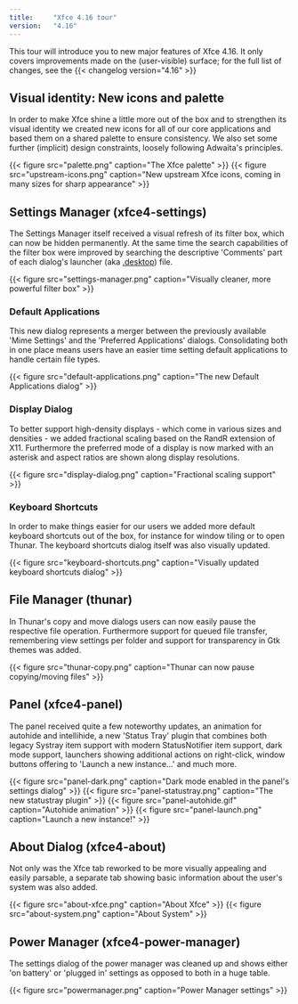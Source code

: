 ```yaml
---
title:     "Xfce 4.16 tour"
version:   "4.16"
---
```


This tour will introduce you to new major features of Xfce 4.16. It only covers improvements made on the (user-visible) surface; for the full list of changes, see the {{< changelog version="4.16" >}}</p>

## Visual identity: New icons and palette

In order to make Xfce shine a little more out of the box and to strengthen its visual identity we created new icons for all of our core applications and based them on a shared palette to ensure consistency. We also set some further (implicit) design constraints, loosely following Adwaita's principles.

{{< figure src="palette.png" caption="The Xfce palette" >}}
{{< figure src="upstream-icons.png" caption="New upstream Xfce icons, coming in many sizes for sharp appearance" >}}

## Settings Manager (xfce4-settings)

The Settings Manager itself received a visual refresh of its filter box, which can now be hidden permanently. At the same time the search capabilities of the filter box were improved by searching the descriptive 'Comments' part of each dialog's launcher (aka <a href='https://specifications.freedesktop.org/desktop-entry-spec/desktop-entry-spec-latest.html'>.desktop</a>) file.

{{< figure src="settings-manager.png" caption="Visually cleaner, more powerful filter box" >}}

### Default Applications

This new dialog represents a merger between the previously available 'Mime Settings' and the 'Preferred Applications' dialogs. Consolidating both in one place means users have an easier time setting default applications to handle certain file types.

{{< figure src="default-applications.png" caption="The new Default Applications dialog" >}}

### Display Dialog

To better support high-density displays - which come in various sizes and densities - we added fractional scaling based on the RandR extension of X11. Furthermore the preferred mode of a display is now marked with an asterisk and aspect ratios are shown along display resolutions.

{{< figure src="display-dialog.png" caption="Fractional scaling support" >}}

### Keyboard Shortcuts

In order to make things easier for our users we added more default keyboard shortcuts out of the box, for instance for window tiling or to open Thunar. The keyboard shortcuts dialog itself was also visually updated.

{{< figure src="keyboard-shortcuts.png" caption="Visually updated keyboard shortcuts dialog" >}}

## File Manager (thunar)

In Thunar's copy and move dialogs users can now easily pause the respective file operation. Furthermore support for queued file transfer, remembering view settings per folder and support for transparency in Gtk themes was added.

{{< figure src="thunar-copy.png" caption="Thunar can now pause copying/moving files" >}}

## Panel (xfce4-panel)

The panel received quite a few noteworthy updates, an animation for autohide and intellihide, a new 'Status Tray' plugin that combines both legacy Systray item support with modern StatusNotifier item support, dark mode support, launchers showing additional actions on right-click, window buttons offering to 'Launch a new instance...' and much more.

{{< figure src="panel-dark.png" caption="Dark mode enabled in the panel's settings dialog" >}}
{{< figure src="panel-statustray.png" caption="The new statustray plugin" >}}
{{< figure src="panel-autohide.gif" caption="Autohide animation" >}}
{{< figure src="panel-launch.png" caption="Launch a new instance!" >}}

## About Dialog (xfce4-about)

Not only was the Xfce tab reworked to be more visually appealing and easily parsable, a separate tab showing basic information about the user's system was also added.

{{< figure src="about-xfce.png" caption="About Xfce" >}}
{{< figure src="about-system.png" caption="About System" >}}

## Power Manager (xfce4-power-manager)

The settings dialog of the power manager was cleaned up and shows either 'on battery' or 'plugged in' settings as opposed to both in a huge table.

{{< figure src="powermanager.png" caption="Power Manager settings" >}}
